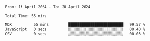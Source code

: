 <!--START_SECTION:waka-->

```txt
From: 13 April 2024 - To: 20 April 2024

Total Time: 55 mins

MDX          55 mins         █████████████████████████   99.57 %
JavaScript   0 secs          ░░░░░░░░░░░░░░░░░░░░░░░░░   00.40 %
CSV          0 secs          ░░░░░░░░░░░░░░░░░░░░░░░░░   00.03 %
```

<!--END_SECTION:waka-->